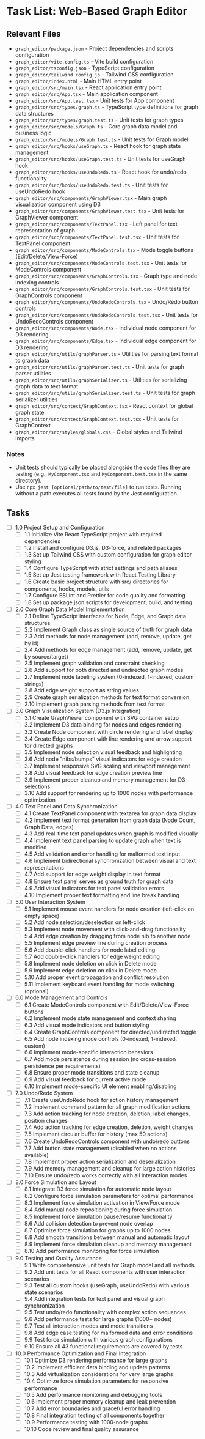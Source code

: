 # Task List: Web-Based Graph Editor

## Relevant Files

- `graph_editor/package.json` - Project dependencies and scripts configuration
- `graph_editor/vite.config.ts` - Vite build configuration
- `graph_editor/tsconfig.json` - TypeScript configuration
- `graph_editor/tailwind.config.js` - Tailwind CSS configuration
- `graph_editor/index.html` - Main HTML entry point
- `graph_editor/src/main.tsx` - React application entry point
- `graph_editor/src/App.tsx` - Main application component
- `graph_editor/src/App.test.tsx` - Unit tests for App component
- `graph_editor/src/types/graph.ts` - TypeScript type definitions for graph data structures
- `graph_editor/src/types/graph.test.ts` - Unit tests for graph types
- `graph_editor/src/models/Graph.ts` - Core graph data model and business logic
- `graph_editor/src/models/Graph.test.ts` - Unit tests for Graph model
- `graph_editor/src/hooks/useGraph.ts` - React hook for graph state management
- `graph_editor/src/hooks/useGraph.test.ts` - Unit tests for useGraph hook
- `graph_editor/src/hooks/useUndoRedo.ts` - React hook for undo/redo functionality
- `graph_editor/src/hooks/useUndoRedo.test.ts` - Unit tests for useUndoRedo hook
- `graph_editor/src/components/GraphViewer.tsx` - Main graph visualization component using D3
- `graph_editor/src/components/GraphViewer.test.tsx` - Unit tests for GraphViewer component
- `graph_editor/src/components/TextPanel.tsx` - Left panel for text representation of graph
- `graph_editor/src/components/TextPanel.test.tsx` - Unit tests for TextPanel component
- `graph_editor/src/components/ModeControls.tsx` - Mode toggle buttons (Edit/Delete/View-Force)
- `graph_editor/src/components/ModeControls.test.tsx` - Unit tests for ModeControls component
- `graph_editor/src/components/GraphControls.tsx` - Graph type and node indexing controls
- `graph_editor/src/components/GraphControls.test.tsx` - Unit tests for GraphControls component
- `graph_editor/src/components/UndoRedoControls.tsx` - Undo/Redo button controls
- `graph_editor/src/components/UndoRedoControls.test.tsx` - Unit tests for UndoRedoControls component
- `graph_editor/src/components/Node.tsx` - Individual node component for D3 rendering
- `graph_editor/src/components/Edge.tsx` - Individual edge component for D3 rendering
- `graph_editor/src/utils/graphParser.ts` - Utilities for parsing text format to graph data
- `graph_editor/src/utils/graphParser.test.ts` - Unit tests for graph parser utilities
- `graph_editor/src/utils/graphSerializer.ts` - Utilities for serializing graph data to text format
- `graph_editor/src/utils/graphSerializer.test.ts` - Unit tests for graph serializer utilities
- `graph_editor/src/context/GraphContext.tsx` - React context for global graph state
- `graph_editor/src/context/GraphContext.test.tsx` - Unit tests for GraphContext
- `graph_editor/src/styles/globals.css` - Global styles and Tailwind imports

### Notes

- Unit tests should typically be placed alongside the code files they are testing (e.g., `MyComponent.tsx` and `MyComponent.test.tsx` in the same directory).
- Use `npx jest [optional/path/to/test/file]` to run tests. Running without a path executes all tests found by the Jest configuration.

## Tasks

- [ ] 1.0 Project Setup and Configuration
  - [ ] 1.1 Initialize Vite React TypeScript project with required dependencies
  - [ ] 1.2 Install and configure D3.js, D3-force, and related packages
  - [ ] 1.3 Set up Tailwind CSS with custom configuration for graph editor styling
  - [ ] 1.4 Configure TypeScript with strict settings and path aliases
  - [ ] 1.5 Set up Jest testing framework with React Testing Library
  - [ ] 1.6 Create basic project structure with src/ directories for components, hooks, models, utils
  - [ ] 1.7 Configure ESLint and Prettier for code quality and formatting
  - [ ] 1.8 Set up package.json scripts for development, build, and testing

- [ ] 2.0 Core Graph Data Model Implementation
  - [ ] 2.1 Define TypeScript interfaces for Node, Edge, and Graph data structures
  - [ ] 2.2 Implement Graph class as single source of truth for graph data
  - [ ] 2.3 Add methods for node management (add, remove, update, get by id)
  - [ ] 2.4 Add methods for edge management (add, remove, update, get by source/target)
  - [ ] 2.5 Implement graph validation and constraint checking
  - [ ] 2.6 Add support for both directed and undirected graph modes
  - [ ] 2.7 Implement node labeling system (0-indexed, 1-indexed, custom strings)
  - [ ] 2.8 Add edge weight support as string values
  - [ ] 2.9 Create graph serialization methods for text format conversion
  - [ ] 2.10 Implement graph parsing methods from text format

- [ ] 3.0 Graph Visualization System (D3.js Integration)
  - [ ] 3.1 Create GraphViewer component with SVG container setup
  - [ ] 3.2 Implement D3 data binding for nodes and edges rendering
  - [ ] 3.3 Create Node component with circle rendering and label display
  - [ ] 3.4 Create Edge component with line rendering and arrow support for directed graphs
  - [ ] 3.5 Implement node selection visual feedback and highlighting
  - [ ] 3.6 Add node "nibs/bumps" visual indicators for edge creation
  - [ ] 3.7 Implement responsive SVG scaling and viewport management
  - [ ] 3.8 Add visual feedback for edge creation preview line
  - [ ] 3.9 Implement proper cleanup and memory management for D3 selections
  - [ ] 3.10 Add support for rendering up to 1000 nodes with performance optimization

- [ ] 4.0 Text Panel and Data Synchronization
  - [ ] 4.1 Create TextPanel component with textarea for graph data display
  - [ ] 4.2 Implement text format generation from graph data (Node Count, Graph Data, edges)
  - [ ] 4.3 Add real-time text panel updates when graph is modified visually
  - [ ] 4.4 Implement text panel parsing to update graph when text is modified
  - [ ] 4.5 Add validation and error handling for malformed text input
  - [ ] 4.6 Implement bidirectional synchronization between visual and text representations
  - [ ] 4.7 Add support for edge weight display in text format
  - [ ] 4.8 Ensure text panel serves as ground truth for graph data
  - [ ] 4.9 Add visual indicators for text panel validation errors
  - [ ] 4.10 Implement proper text formatting and line break handling

- [ ] 5.0 User Interaction System
  - [ ] 5.1 Implement mouse event handlers for node creation (left-click on empty space)
  - [ ] 5.2 Add node selection/deselection on left-click
  - [ ] 5.3 Implement node movement with click-and-drag functionality
  - [ ] 5.4 Add edge creation by dragging from node nib to another node
  - [ ] 5.5 Implement edge preview line during creation process
  - [ ] 5.6 Add double-click handlers for node label editing
  - [ ] 5.7 Add double-click handlers for edge weight editing
  - [ ] 5.8 Implement node deletion on click in Delete mode
  - [ ] 5.9 Implement edge deletion on click in Delete mode
  - [ ] 5.10 Add proper event propagation and conflict resolution
  - [ ] 5.11 Implement keyboard event handling for mode switching (optional)

- [ ] 6.0 Mode Management and Controls
  - [ ] 6.1 Create ModeControls component with Edit/Delete/View-Force buttons
  - [ ] 6.2 Implement mode state management and context sharing
  - [ ] 6.3 Add visual mode indicators and button styling
  - [ ] 6.4 Create GraphControls component for directed/undirected toggle
  - [ ] 6.5 Add node indexing mode controls (0-indexed, 1-indexed, custom)
  - [ ] 6.6 Implement mode-specific interaction behaviors
  - [ ] 6.7 Add mode persistence during session (no cross-session persistence per requirements)
  - [ ] 6.8 Ensure proper mode transitions and state cleanup
  - [ ] 6.9 Add visual feedback for current active mode
  - [ ] 6.10 Implement mode-specific UI element enabling/disabling

- [ ] 7.0 Undo/Redo System
  - [ ] 7.1 Create useUndoRedo hook for action history management
  - [ ] 7.2 Implement command pattern for all graph modification actions
  - [ ] 7.3 Add action tracking for node creation, deletion, label changes, position changes
  - [ ] 7.4 Add action tracking for edge creation, deletion, weight changes
  - [ ] 7.5 Implement circular buffer for history (max 50 actions)
  - [ ] 7.6 Create UndoRedoControls component with undo/redo buttons
  - [ ] 7.7 Add button state management (disabled when no actions available)
  - [ ] 7.8 Implement proper action serialization and deserialization
  - [ ] 7.9 Add memory management and cleanup for large action histories
  - [ ] 7.10 Ensure undo/redo works correctly with all interaction modes

- [ ] 8.0 Force Simulation and Layout
  - [ ] 8.1 Integrate D3 force simulation for automatic node layout
  - [ ] 8.2 Configure force simulation parameters for optimal performance
  - [ ] 8.3 Implement force simulation activation in View/Force mode
  - [ ] 8.4 Add manual node repositioning during force simulation
  - [ ] 8.5 Implement force simulation pause/resume functionality
  - [ ] 8.6 Add collision detection to prevent node overlap
  - [ ] 8.7 Optimize force simulation for graphs up to 1000 nodes
  - [ ] 8.8 Add smooth transitions between manual and automatic layout
  - [ ] 8.9 Implement force simulation cleanup and memory management
  - [ ] 8.10 Add performance monitoring for force simulation

- [ ] 9.0 Testing and Quality Assurance
  - [ ] 9.1 Write comprehensive unit tests for Graph model and all methods
  - [ ] 9.2 Add unit tests for all React components with user interaction scenarios
  - [ ] 9.3 Test all custom hooks (useGraph, useUndoRedo) with various state scenarios
  - [ ] 9.4 Add integration tests for text panel and visual graph synchronization
  - [ ] 9.5 Test undo/redo functionality with complex action sequences
  - [ ] 9.6 Add performance tests for large graphs (1000+ nodes)
  - [ ] 9.7 Test all interaction modes and mode transitions
  - [ ] 9.8 Add edge case testing for malformed data and error conditions
  - [ ] 9.9 Test force simulation with various graph configurations
  - [ ] 9.10 Ensure all 43 functional requirements are covered by tests

- [ ] 10.0 Performance Optimization and Final Integration
  - [ ] 10.1 Optimize D3 rendering performance for large graphs
  - [ ] 10.2 Implement efficient data binding and update patterns
  - [ ] 10.3 Add virtualization considerations for very large graphs
  - [ ] 10.4 Optimize force simulation parameters for responsive performance
  - [ ] 10.5 Add performance monitoring and debugging tools
  - [ ] 10.6 Implement proper memory cleanup and leak prevention
  - [ ] 10.7 Add error boundaries and graceful error handling
  - [ ] 10.8 Final integration testing of all components together
  - [ ] 10.9 Performance testing with 1000-node graphs
  - [ ] 10.10 Code review and final quality assurance
